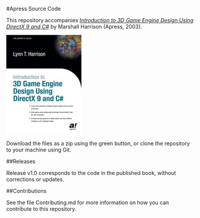#Apress Source Code

This repository accompanies [*Introduction to 3D Game Engine Design Using DirectX 9 and C#*](http://www.apress.com/9781590590812) by Marshall Harrison (Apress, 2003).

![Cover image](9781590590812.jpg)

Download the files as a zip using the green button, or clone the repository to your machine using Git.

##Releases

Release v1.0 corresponds to the code in the published book, without corrections or updates.

##Contributions

See the file Contributing.md for more information on how you can contribute to this repository.
